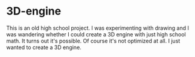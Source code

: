 # 3D-engine
This is an old high school project. I was experimenting with drawing and I was wandering whether I could create a 3D engine with just high school math. It turns out it's possible. Of course it's not optimized at all. I just wanted to create a 3D engine.
